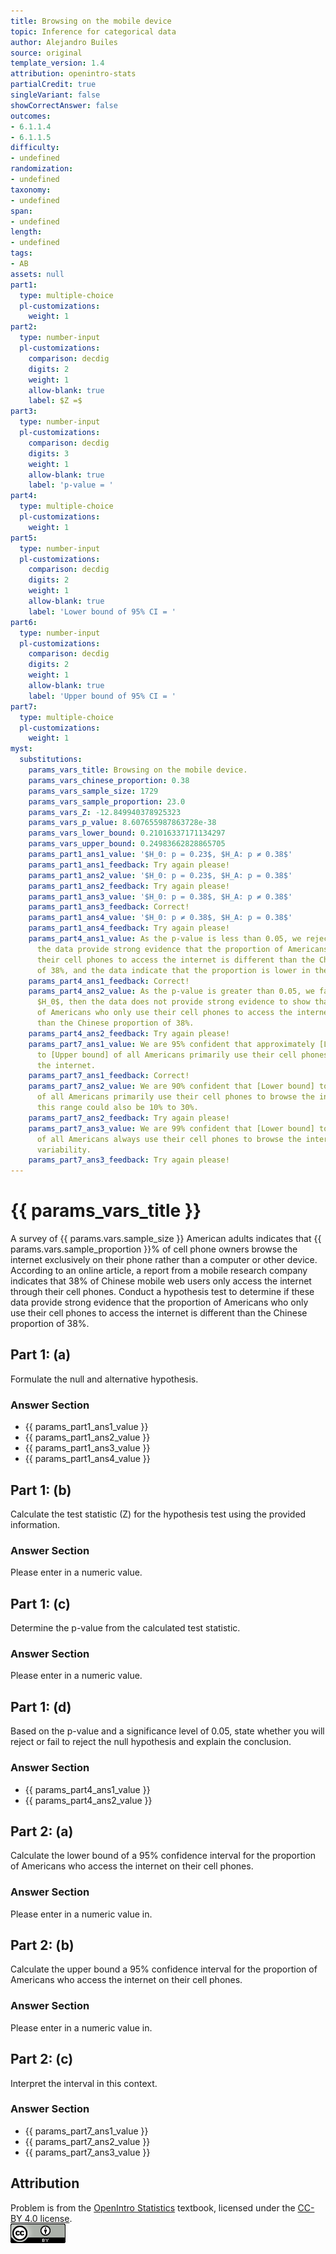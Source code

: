 ```yaml
---
title: Browsing on the mobile device
topic: Inference for categorical data
author: Alejandro Builes
source: original
template_version: 1.4
attribution: openintro-stats
partialCredit: true
singleVariant: false
showCorrectAnswer: false
outcomes:
- 6.1.1.4
- 6.1.1.5
difficulty:
- undefined
randomization:
- undefined
taxonomy:
- undefined
span:
- undefined
length:
- undefined
tags:
- AB
assets: null
part1:
  type: multiple-choice
  pl-customizations:
    weight: 1
part2:
  type: number-input
  pl-customizations:
    comparison: decdig
    digits: 2
    weight: 1
    allow-blank: true
    label: $Z =$
part3:
  type: number-input
  pl-customizations:
    comparison: decdig
    digits: 3
    weight: 1
    allow-blank: true
    label: 'p-value = '
part4:
  type: multiple-choice
  pl-customizations:
    weight: 1
part5:
  type: number-input
  pl-customizations:
    comparison: decdig
    digits: 2
    weight: 1
    allow-blank: true
    label: 'Lower bound of 95% CI = '
part6:
  type: number-input
  pl-customizations:
    comparison: decdig
    digits: 2
    weight: 1
    allow-blank: true
    label: 'Upper bound of 95% CI = '
part7:
  type: multiple-choice
  pl-customizations:
    weight: 1
myst:
  substitutions:
    params_vars_title: Browsing on the mobile device.
    params_vars_chinese_proportion: 0.38
    params_vars_sample_size: 1729
    params_vars_sample_proportion: 23.0
    params_vars_Z: -12.849940378925323
    params_vars_p_value: 8.607655987863728e-38
    params_vars_lower_bound: 0.21016337171134297
    params_vars_upper_bound: 0.24983662828865705
    params_part1_ans1_value: '$H_0: p = 0.23$, $H_A: p ≠ 0.38$'
    params_part1_ans1_feedback: Try again please!
    params_part1_ans2_value: '$H_0: p = 0.23$, $H_A: p = 0.38$'
    params_part1_ans2_feedback: Try again please!
    params_part1_ans3_value: '$H_0: p = 0.38$, $H_A: p ≠ 0.38$'
    params_part1_ans3_feedback: Correct!
    params_part1_ans4_value: '$H_0: p ≠ 0.38$, $H_A: p = 0.38$'
    params_part1_ans4_feedback: Try again please!
    params_part4_ans1_value: As the p-value is less than 0.05, we reject $H_0$, then
      the data provide strong evidence that the proportion of Americans who only use
      their cell phones to access the internet is different than the Chinese proportion
      of 38%, and the data indicate that the proportion is lower in the US.
    params_part4_ans1_feedback: Correct!
    params_part4_ans2_value: As the p-value is greater than 0.05, we fail to reject
      $H_0$, then the data does not provide strong evidence to show that the proportion
      of Americans who only use their cell phones to access the internet is different
      than the Chinese proportion of 38%.
    params_part4_ans2_feedback: Try again please!
    params_part7_ans1_value: We are 95% confident that approximately [Lower bound]
      to [Upper bound] of all Americans primarily use their cell phones to browse
      the internet.
    params_part7_ans1_feedback: Correct!
    params_part7_ans2_value: We are 90% confident that [Lower bound] to [Upper bound]
      of all Americans primarily use their cell phones to browse the internet, but
      this range could also be 10% to 30%.
    params_part7_ans2_feedback: Try again please!
    params_part7_ans3_value: We are 99% confident that [Lower bound] to [Upper bound]
      of all Americans always use their cell phones to browse the internet, with no
      variability.
    params_part7_ans3_feedback: Try again please!
---
```

# {{ params_vars_title }}
A survey of {{ params.vars.sample_size }} American adults indicates that {{ params.vars.sample_proportion }}% of cell phone owners browse the internet exclusively on their phone rather than a computer or other device. According to an online article, a report from a mobile research company indicates that 38% of Chinese mobile web users only access the internet through their cell phones. Conduct a hypothesis test to determine if these data provide strong evidence that the proportion of Americans who only use their cell phones to access the internet is different than the Chinese proportion of 38%.

## Part 1: (a)

Formulate the null and alternative hypothesis.

### Answer Section

- {{ params_part1_ans1_value }}
- {{ params_part1_ans2_value }}
- {{ params_part1_ans3_value }}
- {{ params_part1_ans4_value }}

## Part 1: (b)

Calculate the test statistic (Z) for the hypothesis test using the provided information.

### Answer Section

Please enter in a numeric value.

## Part 1: (c)

Determine the p-value from the calculated test statistic.

### Answer Section

Please enter in a numeric value.

## Part 1: (d)

Based on the p-value and a significance level of 0.05, state whether you will reject or fail to reject the null hypothesis and explain the conclusion.

### Answer Section

- {{ params_part4_ans1_value }}
- {{ params_part4_ans2_value }}

## Part 2: (a)

Calculate the lower bound of a 95% confidence interval for the proportion of Americans who access the internet on their cell phones.

### Answer Section

Please enter in a numeric value in.

## Part 2: (b)

Calculate the upper bound a 95% confidence interval for the proportion of Americans who access the internet on their cell phones.

### Answer Section

Please enter in a numeric value in.

## Part 2: (c)

Interpret the interval in this context.

### Answer Section

- {{ params_part7_ans1_value }}
- {{ params_part7_ans2_value }}
- {{ params_part7_ans3_value }}

## Attribution

Problem is from the [OpenIntro Statistics](https://openintro.org/book/os/) textbook, licensed under the [CC-BY 4.0 license](https://creativecommons.org/licenses/by/4.0/).<br>![Image representing the Creative Commons 4.0 BY license.](https://raw.githubusercontent.com/firasm/bits/master/by.png)